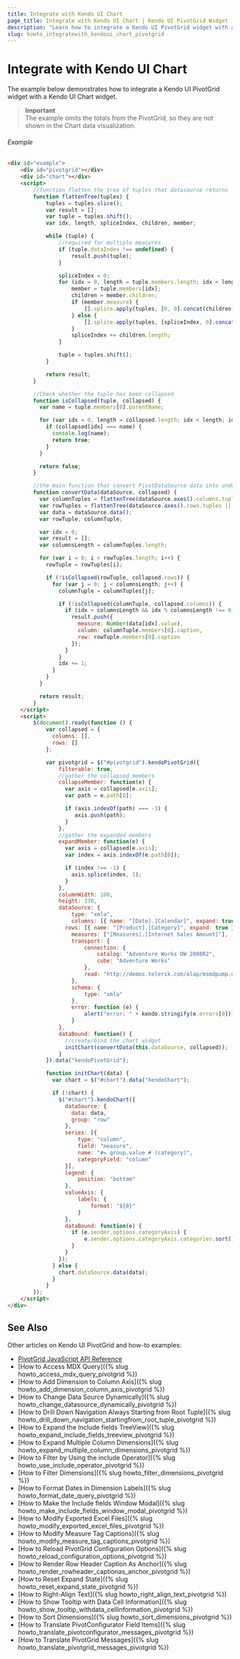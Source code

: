 ```yaml
---
title: Integrate with Kendo UI Chart
page_title: Integrate with Kendo UI Chart | Kendo UI PivotGrid Widget
description: "Learn how to integrate a Kendo UI PivotGrid widget with a Kendo UI Chart widget."
slug: howto_integratewith_kendoui_chart_pivotgrid
---
```


# Integrate with Kendo UI Chart

The example below demonstrates how to integrate a Kendo UI PivotGrid widget with a Kendo UI Chart widget.

> **Important**  
> The example omits the totals from the PivotGrid, so they are not shown in the Chart data visualization.

###### Example

```html
<div id="example">
    <div id="pivotgrid"></div>
    <div id="chart"></div>
    <script>
        //function flatten the tree of tuples that datasource returns
        function flattenTree(tuples) {
            tuples = tuples.slice();
            var result = [];
            var tuple = tuples.shift();
            var idx, length, spliceIndex, children, member;

            while (tuple) {
                //required for multiple measures
                if (tuple.dataIndex !== undefined) {
                    result.push(tuple);
                }

                spliceIndex = 0;
                for (idx = 0, length = tuple.members.length; idx < length; idx++) {
                    member = tuple.members[idx];
                    children = member.children;
                    if (member.measure) {
                        [].splice.apply(tuples, [0, 0].concat(children));
                    } else {
                        [].splice.apply(tuples, [spliceIndex, 0].concat(children));
                    }
                    spliceIndex += children.length;
                }

                tuple = tuples.shift();
            }

            return result;
        }

        //Check whether the tuple has been collapsed
        function isCollapsed(tuple, collapsed) {
          var name = tuple.members[0].parentName;

          for (var idx = 0, length = collapsed.length; idx < length; idx++) {
            if (collapsed[idx] === name) {
              console.log(name);
              return true;
            }
          }

          return false;
        }

        //the main function that convert PivotDataSource data into understandable for the Chart widget format
        function convertData(dataSource, collapsed) {
          var columnTuples = flattenTree(dataSource.axes().columns.tuples || [], collapsed.columns);
          var rowTuples = flattenTree(dataSource.axes().rows.tuples || [], collapsed.rows);
          var data = dataSource.data();
          var rowTuple, columnTuple;

          var idx = 0;
          var result = [];
          var columnsLength = columnTuples.length;

          for (var i = 0; i < rowTuples.length; i++) {
            rowTuple = rowTuples[i];

            if (!isCollapsed(rowTuple, collapsed.rows)) {
              for (var j = 0; j < columnsLength; j++) {
                columnTuple = columnTuples[j];

                if (!isCollapsed(columnTuple, collapsed.columns)) {
                  if (idx > columnsLength && idx % columnsLength !== 0) {
                    result.push({
                      measure: Number(data[idx].value),
                      column: columnTuple.members[0].caption,
                      row: rowTuple.members[0].caption
                    });
                  }
                }
                idx += 1;
              }
            }
          }

          return result;
        }
    </script>
    <script>
        $(document).ready(function () {
            var collapsed = {
              columns: [],
              rows: []
            };

            var pivotgrid = $("#pivotgrid").kendoPivotGrid({
                filterable: true,
                //gather the collapsed members
                collapseMember: function(e) {
                  var axis = collapsed[e.axis];
                  var path = e.path[0];

                  if (axis.indexOf(path) === -1) {
                     axis.push(path);
                  }
                },
                //gather the expanded members
                expandMember: function(e) {
                  var axis = collapsed[e.axis];
                  var index = axis.indexOf(e.path[0]);

                  if (index !== -1) {
                    axis.splice(index, 1);
                  }
                },
                columnWidth: 100,
                height: 230,
                dataSource: {
                    type: "xmla",
                    columns: [{ name: "[Date].[Calendar]", expand: true }],
                  rows: [{ name: "[Product].[Category]", expand: true }],
                    measures: ["[Measures].[Internet Sales Amount]"],
                    transport: {
                        connection: {
                            catalog: "Adventure Works DW 2008R2",
                            cube: "Adventure Works"
                        },
                        read: "http://demos.telerik.com/olap/msmdpump.dll"
                    },
                    schema: {
                        type: "xmla"
                    },
                    error: function (e) {
                        alert("error: " + kendo.stringify(e.errors[0]));
                    }
                },
                dataBound: function() {
                  //create/bind the chart widget
                  initChart(convertData(this.dataSource, collapsed));
                }
            }).data("kendoPivotGrid");

            function initChart(data) {
              var chart = $("#chart").data("kendoChart");

              if (!chart) {
                $("#chart").kendoChart({
                  dataSource: {
                    data: data,
                    group: "row"
                  },
                  series: [{
                      type: "column",
                      field: "measure",
                      name: "#= group.value # (category)",
                      categoryField: "column"
                  }],
                  legend: {
                      position: "bottom"
                  },
                  valueAxis: {
                      labels: {
                          format: "${0}"
                      }
                  },
                  dataBound: function(e) {
                    if (e.sender.options.categoryAxis) {
                        e.sender.options.categoryAxis.categories.sort()
                    }
                  }
                });
              } else {
                chart.dataSource.data(data);
              }
            }
        });
    </script>
</div>
```

## See Also

Other articles on Kendo UI PivotGrid and how-to examples:

* [PivotGrid JavaScript API Reference](/api/javascript/ui/pivotgrid)
* [How to Access MDX Query]({% slug howto_access_mdx_query_pivotgrid %})
* [How to Add Dimension to Column Axis]({% slug howto_add_dimension_column_axis_pivotgrid %})
* [How to Change Data Source Dynamically]({% slug howto_change_datasource_dynamically_pivotgrid %})
* [How to Drill Down Navigation Always Starting from Root Tuple]({% slug howto_drill_down_navigation_startingfrom_root_tuple_pivotgrid %})
* [How to Expand the Include fields TreeView]({% slug howto_expand_include_fields_treeview_pivotgrid %})
* [How to Expand Multiple Column Dimensions]({% slug howto_expand_multiple_column_dimensions_pivotgrid %})
* [How to Filter by Using the include Operator]({% slug howto_use_include_operator_pivotgrid %})
* [How to Filter Dimensions]({% slug howto_filter_dimensions_pivotgrid %})
* [How to Format Dates in Dimension Labels]({% slug howto_format_date_query_pivotgrid %})
* [How to Make the Include fields Window Modal]({% slug howto_make_include_fields_window_modal_pivotgrid %})
* [How to Modify Exported Excel Files]({% slug howto_modify_exported_excel_files_pivotgrid %})
* [How to Modify Measure Tag Captions]({% slug howto_modify_measure_tag_captions_pivotgrid %})
* [How to Reload PivotGrid Configuration Options]({% slug howto_reload_configuration_options_pivotgrid %})
* [How to Render Row Header Caption As Anchor]({% slug howto_render_rowheader_captionas_anchor_pivotgrid %})
* [How to Reset Expand State]({% slug howto_reset_expand_state_pivotgrid %})
* [How to Right-Align Text]({% slug howto_right_align_text_pivotgrid %})
* [How to Show Tooltip with Data Cell Information]({% slug howto_show_tooltip_withdata_cellinformation_pivotgrid %})
* [How to Sort Dimensions]({% slug howto_sort_dimensions_pivotgrid %})
* [How to Translate PivotConfigurator Field Items]({% slug howto_translate_pivotconfigurator_messages_pivotgrid %})
* [How to Translate PivotGrid Messages]({% slug howto_translate_pivotgrid_messages_pivotgrid %})
